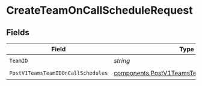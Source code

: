 # CreateTeamOnCallScheduleRequest


## Fields

| Field                                                                                                      | Type                                                                                                       | Required                                                                                                   | Description                                                                                                |
| ---------------------------------------------------------------------------------------------------------- | ---------------------------------------------------------------------------------------------------------- | ---------------------------------------------------------------------------------------------------------- | ---------------------------------------------------------------------------------------------------------- |
| `TeamID`                                                                                                   | *string*                                                                                                   | :heavy_check_mark:                                                                                         | N/A                                                                                                        |
| `PostV1TeamsTeamIDOnCallSchedules`                                                                         | [components.PostV1TeamsTeamIDOnCallSchedules](../../models/components/postv1teamsteamidoncallschedules.md) | :heavy_check_mark:                                                                                         | N/A                                                                                                        |